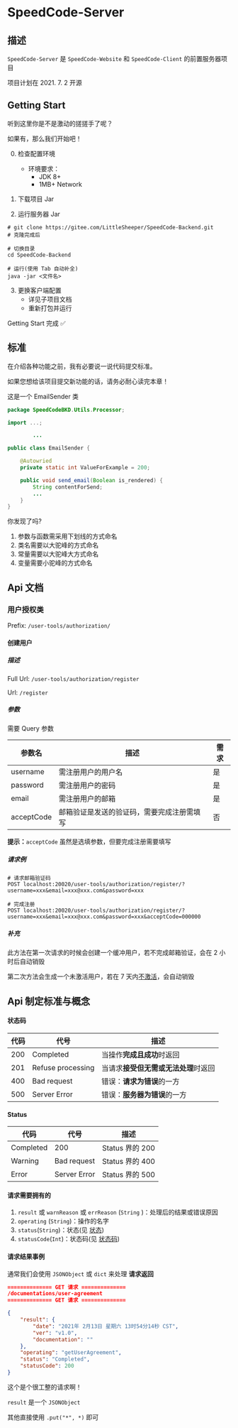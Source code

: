 # SpeedCode-Server

## 描述

`SpeedCode-Server` 是 `SpeedCode-Website` 和 `SpeedCode-Client` 的前置服务器项目

项目计划在 2021. 7. 2 开源



## Getting Start

听到这里你是不是激动的搓搓手了呢？

如果有，那么我们开始吧！

0. 检查配置环境
   - 环境要求：
     - JDK 8+
     - 1MB+ Network

1. 下载项目 Jar
2. 运行服务器 Jar

```shell
# git clone https://gitee.com/LittleSheeper/SpeedCode-Backend.git
# 克隆完成后

# 切换目录
cd SpeedCode-Backend

# 运行(使用 Tab 自动补全)
java -jar <文件名>
```

   

3. 更换客户端配置
   - 详见子项目文档
   - 重新打包并运行

Getting Start 完成 ✅


## 标准
在介绍各种功能之前，我有必要说一说代码提交标准。

如果您想给该项目提交新功能的话，请务必耐心读完本章！

这是一个 EmailSender 类

```java
package SpeedCodeBKD.Utils.Processor;

import ...;

        ...

public class EmailSender {

    @Autowried
    private static int ValueForExample = 200;

    public void send_email(Boolean is_rendered) {
        String contentForSend;
        ...
    }
}
```

你发现了吗?
1. 参数与函数需采用下划线的方式命名
2. 类名需要以大驼峰的方式命名
3. 常量需要以大驼峰大方式命名
4. 变量需要小驼峰的方式命名

## Api 文档

### 用户授权类

Prefix: `/user-tools/authorization/`

#### 创建用户

##### 描述

Full Url: `/user-tools/authorization/register`

Url: `/register`

##### 参数

需要 Query 参数

| 参数名     | 描述                                       | 需求 |
| ---------- | ------------------------------------------ | ---- |
| username   | 需注册用户的用户名                         | 是   |
| password   | 需注册用户的密码                           | 是   |
| email      | 需注册用户的邮箱                           | 是   |
| acceptCode | 邮箱验证是发送的验证码，需要完成注册需填写 | 否   |

**提示：**`acceptCode` 虽然是选填参数，但要完成注册需要填写

##### 请求例

```http
# 请求邮箱验证码
POST localhost:20020/user-tools/authorization/register/?username=xxx&email=xxx@xxx.com&password=xxx
```

```http
# 完成注册
POST localhost:20020/user-tools/authorization/register/?username=xxx&email=xxx@xxx.com&password=xxx&acceptCode=000000
```

##### 补充

此方法在第一次请求的时候会创建一个缓冲用户，若不完成邮箱验证，会在 2 小时后自动销毁

第二次方法会生成一个未激活用户，若在 7 天内[不激活]()，会自动销毁



## Api 制定标准与概念

#### 状态码

| 代码 | 代号              | 描述                                 |
| ---- | ----------------- | ------------------------------------ |
| 200  | Completed         | 当操作**完成且成功**时返回           |
| 201  | Refuse processing | 当请求**接受但无需或无法处理**时返回 |
| 400  | Bad request       | 错误：**请求为错误**的一方           |
| 500  | Server Error      | 错误：**服务器为错误**的一方         |

#### Status

| 代码      | 代号         | 描述            |
| --------- | ------------ | --------------- |
| Completed | 200          | Status 界的 200 |
| Warning   | Bad request  | Status 界的 400 |
| Error     | Server Error | Status 界的 500 |

#### 请求需要拥有的

1. `result` 或 `warnReason` 或 `errReason` (`String` )：处理后的结果或错误原因
2. `operating` (`String`)：操作的名字
3. `status`(`String`)：状态(见 [状态](#Status))
4. `statusCode`(`Int`)：状态码(见 [状态码](#状态码))

#### 请求结果事例

通常我们会使用 `JSONObject`  或  `dict`  来处理 **请求返回**

```json
============== GET 请求 ==============
/documentations/user-agreement
============== GET 请求 ==============

{
    "result": {
        "date": "2021年 2月13日 星期六 13时54分14秒 CST",
        "ver": "v1.0",
        "documentation": ""
    },
    "operating": "getUserAgreement",
    "status": "Completed",
    "statusCode": 200
}
```

这个是个很工整的请求啊！

`result` 是一个 `JSONObject`

其他直接使用 `.put("*", *)` 即可

